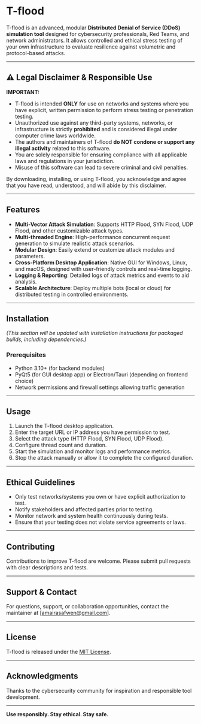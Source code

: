 # T-flood

T-flood is an advanced, modular **Distributed Denial of Service (DDoS) simulation tool** designed for cybersecurity professionals, Red Teams, and network administrators. It allows controlled and ethical stress testing of your own infrastructure to evaluate resilience against volumetric and protocol-based attacks.

---

## ⚠️ Legal Disclaimer & Responsible Use

**IMPORTANT:**

- T-flood is intended **ONLY** for use on networks and systems where you have explicit, written permission to perform stress testing or penetration testing.
- Unauthorized use against any third-party systems, networks, or infrastructure is strictly **prohibited** and is considered illegal under computer crime laws worldwide.
- The authors and maintainers of T-flood **do NOT condone or support any illegal activity** related to this software.
- You are solely responsible for ensuring compliance with all applicable laws and regulations in your jurisdiction.
- Misuse of this software can lead to severe criminal and civil penalties.

By downloading, installing, or using T-flood, you acknowledge and agree that you have read, understood, and will abide by this disclaimer.

---

## Features

- **Multi-Vector Attack Simulation**: Supports HTTP Flood, SYN Flood, UDP Flood, and other customizable attack types.
- **Multi-threaded Engine**: High-performance concurrent request generation to simulate realistic attack scenarios.
- **Modular Design**: Easily extend or customize attack modules and parameters.
- **Cross-Platform Desktop Application**: Native GUI for Windows, Linux, and macOS, designed with user-friendly controls and real-time logging.
- **Logging & Reporting**: Detailed logs of attack metrics and events to aid analysis.
- **Scalable Architecture**: Deploy multiple bots (local or cloud) for distributed testing in controlled environments.

---

## Installation

*(This section will be updated with installation instructions for packaged builds, including dependencies.)*

### Prerequisites

- Python 3.10+ (for backend modules)
- PyQt5 (for GUI desktop app) or Electron/Tauri (depending on frontend choice)
- Network permissions and firewall settings allowing traffic generation

---

## Usage

1. Launch the T-flood desktop application.
2. Enter the target URL or IP address you have permission to test.
3. Select the attack type (HTTP Flood, SYN Flood, UDP Flood).
4. Configure thread count and duration.
5. Start the simulation and monitor logs and performance metrics.
6. Stop the attack manually or allow it to complete the configured duration.

---

## Ethical Guidelines

- Only test networks/systems you own or have explicit authorization to test.
- Notify stakeholders and affected parties prior to testing.
- Monitor network and system health continuously during tests.
- Ensure that your testing does not violate service agreements or laws.

---

## Contributing

Contributions to improve T-flood are welcome. Please submit pull requests with clear descriptions and tests.

---

## Support & Contact

For questions, support, or collaboration opportunities, contact the maintainer at [amairasafwen@gmail.com].

---

## License

T-flood is released under the [MIT License](./LICENSE).

---

## Acknowledgments

Thanks to the cybersecurity community for inspiration and responsible tool development.

---

**Use responsibly. Stay ethical. Stay safe.**
